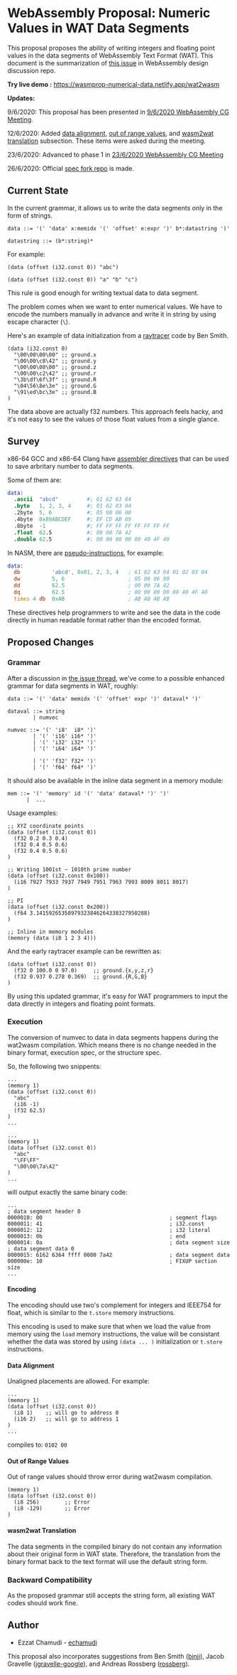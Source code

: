 # WebAssembly Proposal: Numeric Values in WAT Data Segments

This proposal proposes the ability of writing integers and floating point values in the data segments of WebAssembly Text Format (WAT).
This document is the summarization of [this issue](https://github.com/WebAssembly/design/issues/1348) in WebAssembly design discussion repo.

**Try live demo :** https://wasmprop-numerical-data.netlify.app/wat2wasm

**Updates:**

9/6/2020: This proposal has been presented in [9/6/2020 WebAssembly CG Meeting](https://github.com/WebAssembly/meetings/blob/a55ad5c884653db19d81f3684a8026c01052a24b/main/2020/CG-06-09.md#discuss-numerical-values-in-data-segments-proposal-discussion-link-and-semi-formal-description-repo).

12/6/2020: Added [data alignment](#data-alignment), [out of range values](#out-of-range-values), and [wasm2wat translation](#wasm2wat-translation) subsection. These items were asked during the meeting.

23/6/2020: Advanced to phase 1 in [23/6/2020 WebAssembly CG Meeting](https://github.com/WebAssembly/meetings/blob/8630cd6ad2c34fc7f26537f78e04c0a79e5e53a1/main/2020/CG-06-23.md#poll-on-general-interest-in-this-proposal-and-advancing-to-phase-1)

26/6/2020: Official [spec fork repo](https://github.com/WebAssembly/wat-numeric-values) is made.

## Current State

In the current grammar, it allows us to write the data segments only in the form of strings.

```ebnf
data ::= '(' 'data' x:memidx '(' 'offset' e:expr ')' b*:datastring ')'

datastring ::= (b*:string)*
```

For example:

```wat
(data (offset (i32.const 0)) "abc")
```
```wat
(data (offset (i32.const 0)) "a" "b" "c")
```

This rule is good enough for writing textual data to data segment.

The problem comes when we want to enter numerical values. We have to encode the numbers manually in advance and write it in string by using escape character (`\`).

Here's an example of data initialization from a [raytracer](https://github.com/binji/raw-wasm/blob/499bbff77564047f7d73332e18cb5a121ceb8f2e/raytrace/ray.wat#L6-L12) code by Ben Smith.

```wat
(data (i32.const 0)
  "\00\00\00\00" ;; ground.x
  "\00\00\c8\42" ;; ground.y
  "\00\00\00\00" ;; ground.z
  "\00\00\c2\42" ;; ground.r
  "\3b\df\6f\3f" ;; ground.R
  "\04\56\8e\3e" ;; ground.G
  "\91\ed\bc\3e" ;; ground.B
)
```

The data above are actually f32 numbers. This approach feels hacky, and it's not easy to see the values of those float values from a single glance.

## Survey

x86-64 GCC and x86-64 Clang have [assembler directives](https://ftp.gnu.org/old-gnu/Manuals/gas-2.9.1/html_chapter/as_7.html) that can be used to save arbritary number to data segments.

Some of them are:

```s
data:
  .ascii  "abcd"         #; 61 62 63 64
  .byte   1, 2, 3, 4     #; 01 02 03 04
  .2byte  5, 6           #; 05 00 06 00
  .4byte  0x89ABCDEF     #; EF CD AB 89
  .8byte  -1             #; FF FF FF FF FF FF FF FF
  .float  62.5           #; 00 00 7A 42
  .double 62.5           #; 00 00 00 00 00 40 4F 40
```

In NASM, there are [pseudo-instructions](http://www.tortall.net/projects/yasm/manual/html/nasm-pseudop.html), for example:

```asm
data:
  db          'abcd', 0x01, 2, 3, 4   ; 61 62 63 64 01 02 03 04
  dw          5, 6                    ; 05 00 06 00
  dd          62.5                    ; 00 00 7A 42
  dq          62.5                    ; 00 00 00 00 00 40 4F 40
  times 4 db  0xAB                    ; AB AB AB AB
```

These directives help programmers to write and see the data in the code directly in human readable format rather than the encoded format.

## Proposed Changes

### Grammar

After a discussion in [the issue thread](https://github.com/WebAssembly/design/issues/1348), we've come to a possible enhanced grammar for data segments in WAT, roughly:

```ebnf
data ::= '(' 'data' memidx '(' 'offset' expr ')' dataval* ')'

dataval ::= string
        | numvec

numvec ::= '(' 'i8'  i8* ')'
        | '(' 'i16' i16* ')'
        | '(' 'i32' i32* ')'
        | '(' 'i64' i64* ')'

        | '(' 'f32' f32* ')'
        | '(' 'f64' f64* ')'
```

It should also be available in the inline data segment in a memory module:

```ebnf
mem ::= '(' 'memory' id '(' 'data' dataval* ')' ')'
      |  ...
```

Usage examples:

```wat
;; XYZ coordinate points 
(data (offset (i32.const 0))
  (f32 0.2 0.3 0.4)
  (f32 0.4 0.5 0.6)
  (f32 0.4 0.5 0.6)
)

;; Writing 1001st ~ 1010th prime number
(data (offset (i32.const 0x100))
  (i16 7927 7933 7937 7949 7951 7963 7993 8009 8011 8017)
)

;; PI
(data (offset (i32.const 0x200))
  (f64 3.14159265358979323846264338327950288)
)

;; Inline in memory modules
(memory (data (i8 1 2 3 4)))
```

And the early raytracer example can be rewritten as:

```wat
(data (offset (i32.const 0))
  (f32 0 100.0 0 97.0)     ;; ground.{x,y,z,r}
  (f32 0.937 0.278 0.369)  ;; ground.{R,G,B}
)
```

By using this updated grammar, it's easy for WAT programmers to input the data directly in integers and floating point formats.

### Execution

The conversion of numvec to data in data segments happens during the wat2wasm compilation. 
Which means there is no change needed in the binary format, execution spec, or the structure spec.

So, the following two snippents:

```wat
...
(memory 1)
(data (offset (i32.const 0))
  "abc"
  (i16 -1)
  (f32 62.5)
)
...
```
```wat
...
(memory 1)
(data (offset (i32.const 0))
  "abc"
  "\FF\FF"
  "\00\00\7a\42"
)
...
```

will output exactly the same binary code:


```
...
; data segment header 0
0000010: 00                                        ; segment flags
0000011: 41                                        ; i32.const
0000012: 12                                        ; i32 literal
0000013: 0b                                        ; end
0000014: 0a                                        ; data segment size
; data segment data 0
0000015: 6162 6364 ffff 0000 7a42                  ; data segment data
000000e: 10                                        ; FIXUP section size
...
```

#### Encoding

The encoding should use two's complement for integers and IEEE754 for float, which is similar to the `t.store` memory instructions.

This encoding is used to make sure that when we load the value from memory using the `load` memory instructions, the value will be consistant whether the data was stored by using `(data ... )` initialization or `t.store` instructions.

#### Data Alignment

Unaligned placements are allowed. For example:

```wat
...
(memory 1)
(data (offset (i32.const 0))
  (i8 1)    ;; will go to address 0
  (i16 2)   ;; will go to address 1
)
...
```
compiles to: `0102 00`

#### Out of Range Values

Out of range values should throw error during wat2wasm compilation.

```wat
(memory 1)
(data (offset (i32.const 0))
  (i8 256)        ;; Error
  (i8 -129)       ;; Error
)
```

#### wasm2wat Translation

The data segments in the compiled binary do not contain any information about their original form in WAT state.
Therefore, the translation from the binary format back to the text format will use the default string form.

### Backward Compatibility

As the proposed grammar still accepts the string form, all existing WAT codes should work fine.

## Author

- Ezzat Chamudi - [echamudi](https://github.com/echamudi)

This proposal also incorporates suggestions from Ben Smith ([binji](https://github.com/binji)), Jacob Gravelle ([jgravelle-google](https://github.com/jgravelle-google)), and Andreas Rossberg ([rossberg](https://github.com/rossberg)).
